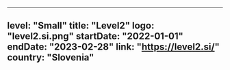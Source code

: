 
---
level: "Small"
title: "Level2"
logo: "level2.si.png"
startDate: "2022-01-01"
endDate: "2023-02-28"
link: "https://level2.si/"
country: "Slovenia"
---
